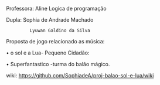 Professora: Aline   Logica de programação

Dupla: Sophia de Andrade Machado

             Lyuwan Galdino da Silva

Proposta de jogo relacionado as música:

•	o sol e a Lua- Pequeno Cidadão:

 
•	Superfantastico -turma do balão mágico.


wiki:
https://github.com/SophiadeA/proj-balao-sol-e-lua/wiki


